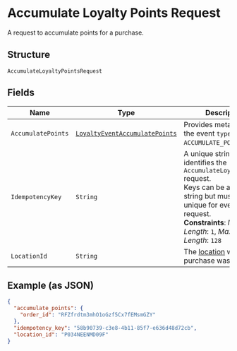 
# Accumulate Loyalty Points Request

A request to accumulate points for a purchase.

## Structure

`AccumulateLoyaltyPointsRequest`

## Fields

| Name | Type | Description | Getter |
|  --- | --- | --- | --- |
| `AccumulatePoints` | [`LoyaltyEventAccumulatePoints`](/doc/models/loyalty-event-accumulate-points.md) | Provides metadata when the event `type` is `ACCUMULATE_POINTS`. | LoyaltyEventAccumulatePoints getAccumulatePoints() |
| `IdempotencyKey` | `String` | A unique string that identifies the `AccumulateLoyaltyPoints` request.<br>Keys can be any valid string but must be unique for every request.<br>**Constraints**: *Minimum Length*: `1`, *Maximum Length*: `128` | String getIdempotencyKey() |
| `LocationId` | `String` | The [location](#type-Location) where the purchase was made. | String getLocationId() |

## Example (as JSON)

```json
{
  "accumulate_points": {
    "order_id": "RFZfrdtm3mhO1oGzf5Cx7fEMsmGZY"
  },
  "idempotency_key": "58b90739-c3e8-4b11-85f7-e636d48d72cb",
  "location_id": "P034NEENMD09F"
}
```

